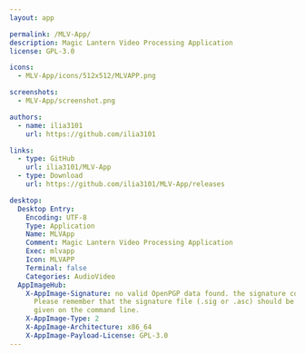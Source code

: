```yaml
---
layout: app

permalink: /MLV-App/
description: Magic Lantern Video Processing Application
license: GPL-3.0

icons:
  - MLV-App/icons/512x512/MLVAPP.png

screenshots:
  - MLV-App/screenshot.png

authors:
  - name: ilia3101
    url: https://github.com/ilia3101

links:
  - type: GitHub
    url: ilia3101/MLV-App
  - type: Download
    url: https://github.com/ilia3101/MLV-App/releases

desktop:
  Desktop Entry:
    Encoding: UTF-8
    Type: Application
    Name: MLVApp
    Comment: Magic Lantern Video Processing Application
    Exec: mlvapp
    Icon: MLVAPP
    Terminal: false
    Categories: AudioVideo
  AppImageHub:
    X-AppImage-Signature: no valid OpenPGP data found. the signature could not be verified.
      Please remember that the signature file (.sig or .asc) should be the first file
      given on the command line.
    X-AppImage-Type: 2
    X-AppImage-Architecture: x86_64
    X-AppImage-Payload-License: GPL-3.0
---
```

